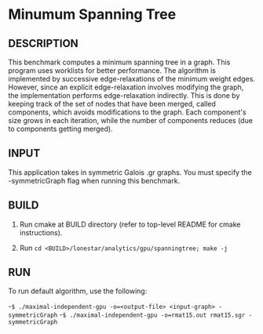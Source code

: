 Minumum Spanning Tree
================================================================================

DESCRIPTION
--------------------------------------------------------------------------------

This benchmark computes a minimum spanning tree in a graph. This program uses worklists for better performance.
The algorithm is implemented by successive edge-relaxations of the minimum weight edges. However, since an explicit edge-relaxation involves modifying the graph, the implementation performs edge-relaxation indirectly. This is done by keeping track of the set of nodes that have been merged, called components, which avoids modifications to the graph. Each component's size grows in each iteration, while the number of components reduces (due to components getting merged). 

INPUT
--------------------------------------------------------------------------------

This application takes in symmetric Galois .gr graphs.
You must specify the -symmetricGraph flag when running this benchmark.

BUILD
--------------------------------------------------------------------------------

1. Run cmake at BUILD directory (refer to top-level README for cmake instructions).

2. Run `cd <BUILD>/lonestar/analytics/gpu/spanningtree; make -j`

RUN
--------------------------------------------------------------------------------

To run default algorithm, use the following:

-`$ ./maximal-independent-gpu -o=<output-file> <input-graph> -symmetricGraph`
-`$ ./maximal-independent-gpu -o=rmat15.out rmat15.sgr -symmetricGraph`
